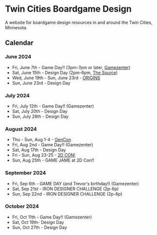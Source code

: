 # Twin Cities Boardgame Design

A website for boardgame design resources in and around the Twin Cities, Minnesota.


## Calendar

### June 2024

- Fri, June 7th - Game Day!! (3pm-7pm or later, [Gamezenter](https://gamezenter.com/))
- Sat, June 15th - Design Day (2pm-6pm, [The Source](https://sourcecomicsandgames.com/))
- Wed, June 19th - Sun, June 23rd - [ORIGINS](https://www.originsgamefair.com/)
- Sun, June 23rd - Design Day

### July 2024

- Fri, July 12th - Game Day!! (Gamezenter)
- Sat, July 20th - Design Day
- Sun, July 28th - Design Day

### August 2024

- Thu - Sun, Aug 1-4 - [GenCon](https://www.gencon.com)
- Fri, Aug 2nd - Game Day!! (Gamezenter)
- Sat, Aug 17th - Design Day
- Fri - Sun, Aug 23-25 - [2D CON!](https://www.2dcon.net/)
- Sun, Aug 25th - GAME JAME at 2D Con!!

### September 2024

- Fri, Sep 6th - GAME DAY (and Trevor's birthday!) (Gamezenter)
- Sat, Sep 21st - IRON DESIGNER CHALLENGE (2p-6p) 
- Sun, Sep 22nd - IRON DESIGNER CHALLENGE (2p-6p)

### October 2024

- Fri, Oct 11th - Game Day!! (Gamezenter)
- Sat, Oct 19th- Design Day
- Sun, Oct 27th - Design Day

